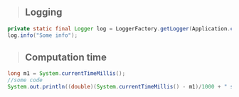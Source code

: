 >## Logging
```java
private static final Logger log = LoggerFactory.getLogger(Application.class);
log.info("Some info");
```
>## Computation time
```java
long m1 = System.currentTimeMillis();  
//some code
System.out.println((double)(System.currentTimeMillis() - m1)/1000 + " sec");
```
<!--stackedit_data:
eyJoaXN0b3J5IjpbMTg4ODIyNTk2LC01MTE3NzI0MDMsLTE2Nj
A3MTg4MDRdfQ==
-->